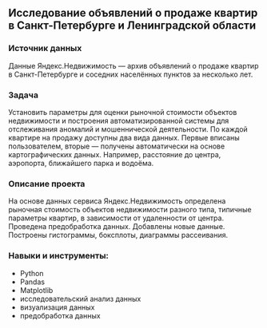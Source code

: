 ## Исследование объявлений о продаже квартир в Санкт-Петербурге и Ленинградской области
### Источник данных
Данные Яндекс.Недвижимость — архив объявлений о продаже квартир в Санкт-Петербурге и соседних населённых пунктов за несколько лет.
### Задача
Установить параметры для оценки рыночной стоимости объектов недвижимости и построения автоматизированной системы для отслеживания аномалий и мошеннической деятельности. 
По каждой квартире на продажу доступны два вида данных. Первые вписаны пользователем, вторые — получены автоматически на основе картографических данных. Например, расстояние до центра, аэропорта, ближайшего парка и водоёма.
### Описание проекта
На основе данных сервиса Яндекс.Недвижимость определена рыночная стоимость объектов недвижимости разного типа, типичные параметры квартир, в зависимости от удаленности от центра. Проведена предобработка данных. Добавлены новые данные. Построены гистограммы, боксплоты, диаграммы рассеивания.

### Навыки и инструменты:

- Python
- Pandas
- Matplotlib
- исследовательский анализ данных
- визуализация данных
- предобработка данных
